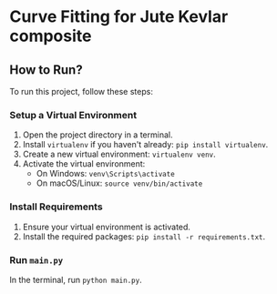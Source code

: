 # Curve Fitting for Jute Kevlar composite

## How to Run?

To run this project, follow these steps:

### Setup a Virtual Environment

1. Open the project directory in a terminal.
2. Install `virtualenv` if you haven't already: `pip install virtualenv`.
3. Create a new virtual environment: `virtualenv venv`.
4. Activate the virtual environment:
   - On Windows: `venv\Scripts\activate`
   - On macOS/Linux: `source venv/bin/activate`

### Install Requirements

1. Ensure your virtual environment is activated.
2. Install the required packages: `pip install -r requirements.txt`.

### Run `main.py`

In the terminal, run `python main.py`.
